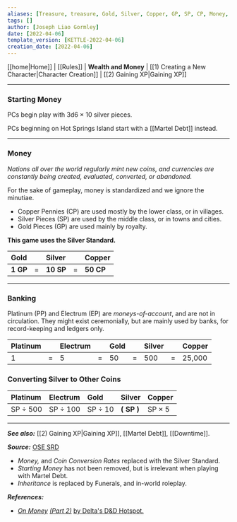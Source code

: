 ```yaml
---
aliases: [Treasure, treasure, Gold, Silver, Copper, GP, SP, CP, Money, Economy, Wealth, Silver Standard]
tags: []
author: [Joseph Liao Gormley]
date: [2022-04-06]
template_version: [KETTLE-2022-04-06]
creation_date: [2022-04-06]
---
```

[[home|Home]] | [[Rules]] | **Wealth and Money** | [[1) Creating a New Character|Character Creation]] | [[2) Gaining XP|Gaining XP]]
___
### Starting Money
PCs begin play with 3d6 × 10 silver pieces.

PCs beginning on Hot Springs Island start with a [[Martel Debt]] instead.

___
### Money
<!-- The most common coin is the silver piece (sp). Coins made of other metals—platinum (pp), electrum (ep), gold (gp), and copper (cp)—are also used. The conversion rates of coins are shown below. #Revisit Successful characters accumulate wealth from the spoils of their adventures. Treasure may take many forms, but often the most useful form of treasure is money.-->

*Nations all over the world regularly mint new coins, and currencies are constantly being created, evaluated, converted, or abandoned.*

For the sake of gameplay, money is standardized and we ignore the minutiae.

- Copper Pennies (CP) are used mostly by the lower class, or in villages.
- Silver Pieces (SP) are used by the middle class, or in towns and cities. 
- Gold Pieces (GP) are used mainly by royalty.

**This game uses the Silver Standard.** 

<!--Costs will be listed in Silver or Copper, which can be very loosely approximated to 1 SP =$15 to $25, and 1 CP = $3-8.-->

| Gold  |     | Silver |     | Copper |
|:----- | :--- |:------ | :--- |:------ |
| **1 GP** | =   | **10 SP**     | =   | **50 CP**     |


___
### Banking
Platinum (PP) and Electrum (EP) are *moneys-of-account*, and are not in circulation. They might exist ceremonially, but are mainly used by banks, for record-keeping and ledgers only.

| Platinum |     | Electrum |     | Gold |     | Silver |     | Copper |
|:-------- | --- |:-------- | --- |:---- | --- |:------ | --- |:------ |
| 1        | =   | 5        | =   | 50   | =   | 500    | =   | 25,000 |

### **Converting Silver to Other Coins**

| Platinum      | Electrum      | Gold        | Silver | Copper       |
|:------------- |:------------- |:----------- |:------ |:------------ |
| SP $\div$ 500 | SP $\div$ 100 | SP $\div$ 10 | **( SP )** | SP $\times$ 5 |

___
***See also:*** [[2) Gaining XP|Gaining XP]], [[Martel Debt]], [[Downtime]].

***Source:*** [OSE SRD](https://oldschoolessentials.necroticgnome.com/srd/index.php/Wealth)
- *Money,* and *Coin Conversion Rates* replaced with the Silver Standard.
- *Starting Money* has not been removed, but is irrelevant when playing with Martel Debt.
- *Inheritance* is replaced by Funerals, and in-world roleplay.

***References:***
- [*On Money*](https://deltasdnd.blogspot.com/2010/03/on-money.html) [*(Part 2)*](https://deltasdnd.blogspot.com/2010/05/money-results.html) [by Delta's D&D Hotspot.](https://deltasdnd.blogspot.com/2010/03/on-money.html)
<!--*See also:* 
*References:*
 -->
<!-- Sources, read more, links, etc. -->
<!-- *Source: Entry by [[Mike Maxin]].* -->
<!-- Leave an empty line at the end, otherwise Exporter complains. -->
